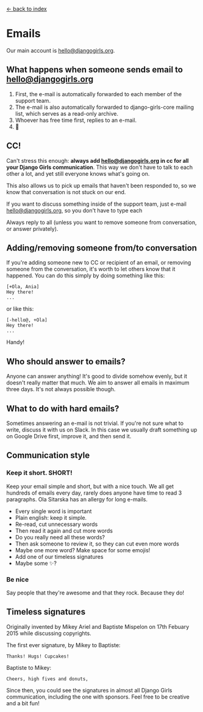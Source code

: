 [<- back to index](../README.md)

# Emails

Our main account is hello@djangogirls.org.

## What happens when someone sends email to hello@djangogirls.org

1. First, the e-mail is automatically forwarded to each member of the support team. 
2. The e-mail is also automatically forwarded to django-girls-core mailing list, which serves as a read-only archive.
3. Whoever has free time first, replies to an e-mail.
4. :tada:

## CC! 

Can't stress this enough: **always add hello@djangogirls.org in cc for all your Django Girls communication**. This way we don't have to talk to each other a lot, and yet still everyone knows what's going on. 

This also allows us to pick up emails that haven't been responded to, so we know that conversation is not stuck on our end. 

If you want to discuss something inside of the support team, just e-mail hello@djangogirls.org, so you don't have to type each 

Always reply to all (unless you want to remove someone from conversation, or answer privately).

## Adding/removing someone from/to conversation

If you're adding someone new to CC or recipient of an email, or removing someone from the conversation, it's worth to let others know that it happened. You can do this simply by doing something like this:

    [+Ola, Ania]
    Hey there!
    ...

or like this:

    [-hello@, +Ola]
    Hey there!
    ...

Handy!    

## Who should answer to emails?

Anyone can answer anything! It's good to divide somehow evenly, but it doesn't really matter that much. We aim to answer all emails in maximum three days. It's not always possible though.  

## What to do with hard emails?

Sometimes answering an e-mail is not trivial. If you're not sure what to write, discuss it with us on Slack. In this case we usually draft something up on Google Drive first, improve it, and then send it. 

## Communication style

### Keep it short. SHORT!

Keep your email simple and short, but with a nice touch. We all get hundreds of emails every day, rarely does anyone have time to read 3 paragraphs. Ola Sitarska has an allergy for long e-mails.

- Every single word is important
- Plain english: keep it simple.
- Re-read, cut unnecessary words
- Then read it again and cut more words
- Do you really need all these words?
- Then ask someone to review it, so they can cut even more words
- Maybe one more word? Make space for some emojis!
- Add one of our timeless signatures
- Maybe some :sparkles:?

### Be nice

Say people that they're awesome and that they rock. Because they do! 

## Timeless signatures

Originally invented by Mikey Ariel and Baptiste Mispelon on 17th Febuary 2015 while discussing copyrights.

The first ever signature, by Mikey to Baptiste:

    Thanks! Hugs! Cupcakes!

Baptiste to Mikey:

    Cheers, high fives and donuts,

Since then, you could see the signatures in almost all Django Girls communication, including the one with sponsors. Feel free to be creative and a bit fun!




